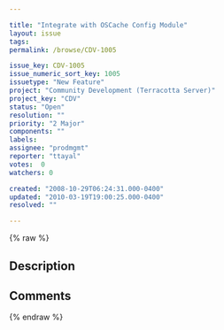```yaml
---

title: "Integrate with OSCache Config Module"
layout: issue
tags: 
permalink: /browse/CDV-1005

issue_key: CDV-1005
issue_numeric_sort_key: 1005
issuetype: "New Feature"
project: "Community Development (Terracotta Server)"
project_key: "CDV"
status: "Open"
resolution: ""
priority: "2 Major"
components: ""
labels: 
assignee: "prodmgmt"
reporter: "ttayal"
votes:  0
watchers: 0

created: "2008-10-29T06:24:31.000-0400"
updated: "2010-03-19T19:00:25.000-0400"
resolved: ""

---
```




{% raw %}



## Description

<div markdown="1" class="description">



</div>

## Comments



{% endraw %}
